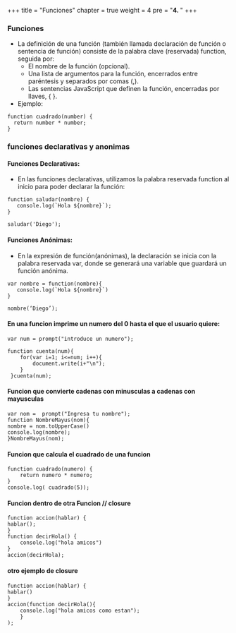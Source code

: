   +++
title = "Funciones"
chapter = true
weight = 4
pre = "<b>4. </b>"
+++
### Funciones
- La definición de una función (también llamada declaración de función o sentencia de función) consiste de la palabra clave (reservada)  function, seguida por:
  + El nombre de la función (opcional).
  + Una lista de argumentos para la función, encerrados entre paréntesis y separados por comas (,).
  + Las sentencias JavaScript que definen la función, encerradas por llaves, { }.
- Ejemplo:
~~~
function cuadrado(number) {
  return number * number;
}
~~~
### funciones declarativas y anonimas
#### Funciones Declarativas:
 * En las funciones declarativas, utilizamos la palabra reservada function al inicio para poder declarar la función:
 ~~~
 function saludar(nombre) {
	console.log(`Hola ${nombre}`);
}

saludar('Diego');
 ~~~
 #### Funciones Anónimas:
 * En la expresión de función(anónimas), la declaración se inicia con la palabra reservada var, donde se generará una variable que guardará un función anónima.
 ~~~
var nombre = function(nombre){
    console.log(`Hola ${nombre}`)
}

nombre(‘Diego’);
 ~~~
#### En una funcion imprime un numero del 0 hasta el que el usuario quiere:
~~~
var num = prompt("introduce un numero");

function cuenta(num){
    for(var i=1; i<=num; i++){
        document.write(i+"\n");
    }
 }cuenta(num);
~~~
#### Funcion que convierte cadenas con minusculas a cadenas con mayusculas
~~~
var nom =  prompt("Ingresa tu nombre");
function NombreMayus(nom){
nombre = nom.toUpperCase()
console.log(nombre);
}NombreMayus(nom);
~~~

#### Funcion que calcula el cuadrado de una funcion
~~~
function cuadrado(numero) {
    return numero * numero;
}
console.log( cuadrado(5));
~~~

#### Funcion dentro de otra Funcion // closure
~~~
function accion(hablar) {
hablar();
}
function decirHola() {
    console.log("hola amicos")
}
accion(decirHola);
~~~
#### otro ejemplo de closure
~~~
function accion(hablar) {
hablar()
}
accion(function decirHola(){
    console.log("hola amicos como estan");
    }
);
~~~